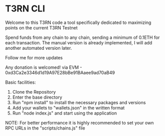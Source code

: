 # T3RN CLI

Welcome to this T3RN code a tool specifically dedicated to maximizing points on the current T3RN Testnet

Spend funds from any chain to any chain, sending a minimum of 0.1ETH for each transaction. The manual version is already implemented, I will add another automated version later.

Follow me for more updates

Any donation is welcomed! via EVM - 0xd3Ca2e3346d1d19A97E28bBe91BAaee9ad70aB49

Basic facilities:
1. Clone the Repository
2. Enter the base directory
3. Run "npm install" to install the necessary packages and versions
4. Add your wallets to "wallets.json" in the written format
5. Run "node index.js" and start using the application

NOTE: For better performance it is highly recommended to set your own RPC URLs in the "scripts/chains.js" file
